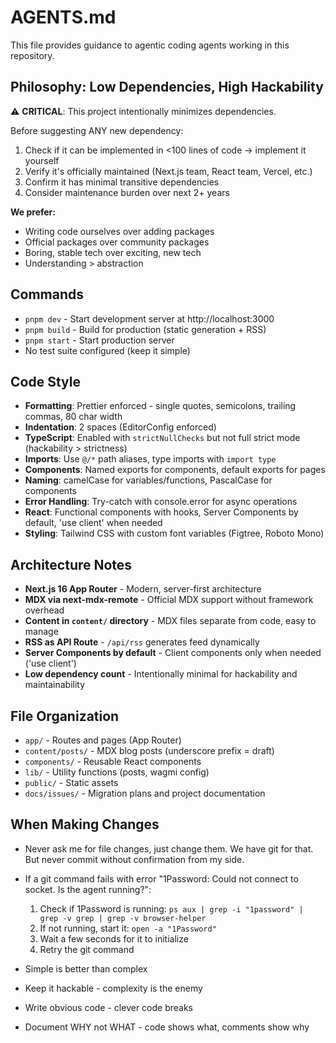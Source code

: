 # AGENTS.md

This file provides guidance to agentic coding agents working in this repository.

## Philosophy: Low Dependencies, High Hackability

⚠️ **CRITICAL**: This project intentionally minimizes dependencies.

Before suggesting ANY new dependency:
1. Check if it can be implemented in <100 lines of code → implement it yourself
2. Verify it's officially maintained (Next.js team, React team, Vercel, etc.)
3. Confirm it has minimal transitive dependencies
4. Consider maintenance burden over next 2+ years

**We prefer:**
- Writing code ourselves over adding packages
- Official packages over community packages  
- Boring, stable tech over exciting, new tech
- Understanding > abstraction

## Commands

- `pnpm dev` - Start development server at http://localhost:3000
- `pnpm build` - Build for production (static generation + RSS)
- `pnpm start` - Start production server
- No test suite configured (keep it simple)

## Code Style

- **Formatting**: Prettier enforced - single quotes, semicolons, trailing commas, 80 char width
- **Indentation**: 2 spaces (EditorConfig enforced)
- **TypeScript**: Enabled with `strictNullChecks` but not full strict mode (hackability > strictness)
- **Imports**: Use `@/*` path aliases, type imports with `import type`
- **Components**: Named exports for components, default exports for pages
- **Naming**: camelCase for variables/functions, PascalCase for components
- **Error Handling**: Try-catch with console.error for async operations
- **React**: Functional components with hooks, Server Components by default, 'use client' when needed
- **Styling**: Tailwind CSS with custom font variables (Figtree, Roboto Mono)

## Architecture Notes

- **Next.js 16 App Router** - Modern, server-first architecture
- **MDX via next-mdx-remote** - Official MDX support without framework overhead
- **Content in `content/` directory** - MDX files separate from code, easy to manage
- **RSS as API Route** - `/api/rss` generates feed dynamically
- **Server Components by default** - Client components only when needed ('use client')
- **Low dependency count** - Intentionally minimal for hackability and maintainability

## File Organization

- `app/` - Routes and pages (App Router)
- `content/posts/` - MDX blog posts (underscore prefix = draft)
- `components/` - Reusable React components
- `lib/` - Utility functions (posts, wagmi config)
- `public/` - Static assets
- `docs/issues/` - Migration plans and project documentation

## When Making Changes

- Never ask me for file changes, just change them. We have git for that.
   But never commit without confirmation from my side.

- If a git command fails with error "1Password: Could not connect to socket. Is the agent running?":
  1. Check if 1Password is running: `ps aux | grep -i "1password" | grep -v grep | grep -v browser-helper`
  2. If not running, start it: `open -a "1Password"`
  3. Wait a few seconds for it to initialize
  4. Retry the git command
- Simple is better than complex
- Keep it hackable - complexity is the enemy
- Write obvious code - clever code breaks
- Document WHY not WHAT - code shows what, comments show why
